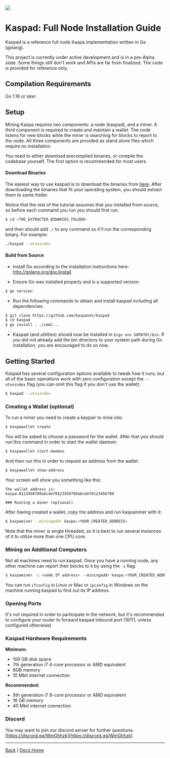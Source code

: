 ![](RackMultipart20201215-4-15jlsns_html_ba4ab6024277b8b9.gif)

# Kaspad: Full Node Installation Guide

Kaspad is a reference full node Kaspa implementation written in Go (golang).

This project is currently under active development and is in a pre-Alpha state. Some things still don&#39;t work and APIs are far from finalized. The code is provided for reference only.

## Compilation Requirements

Go 1.16 or later.

## Setup

Mining Kaspa requires two components: a node (kaspad), and a miner. A third component is required to create and maintain a wallet. The node listens for new blocks while the miner is searching for blocks to report to the node. All three components are provided as stand alone files which require no installation. 

You need to either download precompiled binaries, or compile the codebase yourself. The first option is recommended for most users. 

#### Download Binaries

The easiest way to use kaspad is to download the binaries from [here](https://github.com/kaspanet/kaspad/releases/latest). After downloading the binaries that fit your operating system, you should extract them to some folder.

Notice that the rest of the tutorial assumes that you installed from source, so before each command you run you should first run: 
```bash
$ cd <THE_EXTRACTED_BINARIES_FOLDER>
```

and then should add `./` to any command so it'll run the corresponding binary. For example:
```bash
./kaspad --utxoindex
```


#### Build from Source

- Install Go according to the installation instructions here:
  http://golang.org/doc/install

- Ensure Go was installed properly and is a supported version:

```bash
$ go version
```

- Run the following commands to obtain and install kaspad including all dependencies:

```bash
$ git clone https://github.com/kaspanet/kaspad
$ cd kaspad
$ go install . ./cmd/...
```

- Kaspad (and utilities) should now be installed in `$(go env GOPATH)/bin`. If you did
  not already add the bin directory to your system path during Go installation,
  you are encouraged to do so now.

## Getting Started

Kaspad has several configuration options available to tweak how it runs, but all
of the basic operations work with zero configuration except the `--utxoindex` flag (you can omit this flag if you don't use the wallet):

```bash
$ kaspad --utxoindex
```

### Creating a Wallat (optional)

To run a miner you need to create a keypair to mine into:
```bash
$ kaspawallet create
```

You will be asked to choose a password for the wallet. After that you should run this command in order to start the wallet daemon:
```bash
$ kaspawallet start-daemon
```

And then run this in order to request an address from the wallet:
```bash
$ kaspawallet show-address
```

Your screen will show you something like this:
```
The wallet address is:
kaspa:0123456789abcdef0123456789abcdef0123456789

### Running a miner (optional)

```
After having created a wallet, copy the address and run kaspaminer with it:
```bash
$ kaspaminer --miningaddr kaspa:<YOUR_CREATED_ADDRESS>
```

Note that the miner is single threaded, so it is best to run several instances of it to utilize more than one CPU core.

### Mining on Additional Computers
Not all machines need to run kaspad. Once you have a running node, any other machine can report their blocks to it by using the ```-s``` flag:

```bash
$ kaspaminer -s <node IP address> --miningaddr kaspa:<YOUR_CREATED_ADDRESS>
```

You can run ```ifconfig``` in Linux or Mac or ```ipconfig``` in Windows on the machine running kaspad to find out its IP address.

### Opening Ports

It's not required in order to participate in the network, but it's recommended to configure your router to forward kaspad inbound port (16111, unless configured otherwise)

### Kaspad Hardware Requirements

**Minimum:**
- 100 GB disk space
- 7th generation i7 4-core processor or AMD equivalent
- 8GB memory
- 10 Mbit internet connection

**Recommended:**
- 9th generation i7 8-core processor or AMD equivalent
- 16 GB memory
- 40 Mbit internet connection

### Discord

You may want to join our discord server for further questions: [https://discord.gg/WmGhhzk](https://discord.gg/WmGhhzk)

---

[Back](/Getting%20Started/README.md) | [Docs Home](../../main/README.md)

